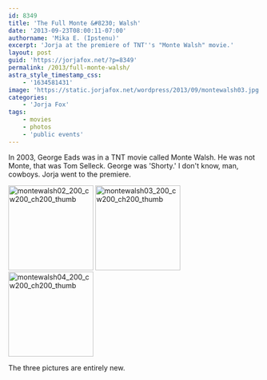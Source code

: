 ```yaml
---
id: 8349
title: 'The Full Monte &#8230; Walsh'
date: '2013-09-23T08:00:11-07:00'
authorname: 'Mika E. (Ipstenu)'
excerpt: 'Jorja at the premiere of TNT''s "Monte Walsh" movie.'
layout: post
guid: 'https://jorjafox.net/?p=8349'
permalink: /2013/full-monte-walsh/
astra_style_timestamp_css:
    - '1634581431'
image: 'https://static.jorjafox.net/wordpress/2013/09/montewalsh03.jpg'
categories:
    - 'Jorja Fox'
tags:
    - movies
    - photos
    - 'public events'
---
```


In 2003, George Eads was in a TNT movie called Monte Walsh. He was not Monte, that was Tom Selleck. George was 'Shorty.' I don't know, man, cowboys. Jorja went to the premiere.

<a href="https://jorjafox.net/gallery/pub/premieres/20030000-monte/montewalsh02.jpg"><img class="alignnone size-full wp-image-8350" alt="montewalsh02_200_cw200_ch200_thumb" src="//static.jorjafox.net/wordpress/2013/09/montewalsh02_200_cw200_ch200_thumb.jpg" width="170" height="170" /></a> <a href="https://jorjafox.net/gallery/pub/premieres/20030000-monte/montewalsh03.jpg"><img class="alignnone size-full wp-image-8351" alt="montewalsh03_200_cw200_ch200_thumb" src="//static.jorjafox.net/wordpress/2013/09/montewalsh03_200_cw200_ch200_thumb.jpg" width="170" height="170" /></a> <a href="https://jorjafox.net/gallery/pub/premieres/20030000-monte/montewalsh04.jpg"><img class="alignnone size-full wp-image-8352" alt="montewalsh04_200_cw200_ch200_thumb" src="//static.jorjafox.net/wordpress/2013/09/montewalsh04_200_cw200_ch200_thumb.jpg" width="170" height="170" /></a>

The three pictures are entirely new.
